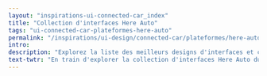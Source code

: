 ```yaml
---
layout: "inspirations-ui-connected-car_index"
title: "Collection d'interfaces Here Auto"
tags: "ui-connected-car-plateformes-here-auto"
permalink: "/inspirations/ui-design/connected-car/plateformes/here-auto/"
intro:
description: "Explorez la liste des meilleurs designs d'interfaces et concepts de tableaux de bord automobiles de Here Auto"
text-twtr: "En train d'explorer la collection d'interfaces Here Auto du @MagDuWebdesign"
---
```

